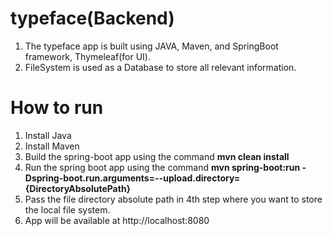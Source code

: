 # typeface(Backend)
1. The typeface app is built using JAVA, Maven, and SpringBoot framework, Thymeleaf(for UI).
2. FileSystem is used as a Database to store all relevant information.

#  How to run
1. Install Java
2. Install Maven
3. Build the spring-boot app using the command **mvn clean install**
4. Run the spring boot app using the command **mvn spring-boot:run -Dspring-boot.run.arguments=--upload.directory={DirectoryAbsolutePath}**
5. Pass the file directory absolute path in 4th step where you want to store the local file system.
6. App will be available at http://localhost:8080
